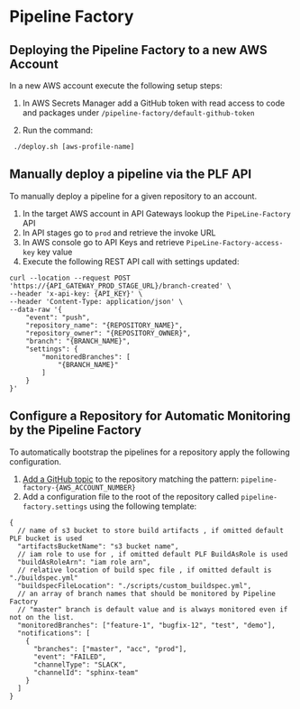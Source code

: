 # Pipeline Factory

## Deploying the Pipeline Factory to a new AWS Account

In a new AWS account execute the following setup steps:

1. In AWS Secrets Manager add a GitHub token with read access to code and packages under `/pipeline-factory/default-github-token`

2. Run the command:

```shell
 ./deploy.sh [aws-profile-name]
```

## Manually deploy a pipeline via the PLF API

To manually deploy a pipeline for a given repository to an account.

1. In the target AWS account in API Gateways lookup the `PipeLine-Factory` API
1. In API stages go to `prod` and retrieve the invoke URL
1. In AWS console go to API Keys and retrieve `PipeLine-Factory-access-key` key value
1. Execute the following REST API call with settings updated:

```JSONC
curl --location --request POST 'https://{API_GATEWAY_PROD_STAGE_URL}/branch-created' \
--header 'x-api-key: {API_KEY}' \
--header 'Content-Type: application/json' \
--data-raw '{
    "event": "push",
    "repository_name": "{REPOSITORY_NAME}",
    "repository_owner": "{REPOSITORY_OWNER}",
    "branch": "{BRANCH_NAME}",
    "settings": {
        "monitoredBranches": [
            "{BRANCH_NAME}"
        ]
    }
}'
```

## Configure a Repository for Automatic Monitoring by the Pipeline Factory

To automatically bootstrap the pipelines for a repository apply the following configuration.

1. [Add a GitHub topic](https://docs.github.com/en/github/administering-a-repository/managing-repository-settings/classifying-your-repository-with-topics) to the repository matching the pattern: `pipeline-factory-{AWS_ACCOUNT_NUMBER}`
1. Add a configuration file to the root of the repository called `pipeline-factory.settings` using the following template:

```JSONC
{
  // name of s3 bucket to store build artifacts , if omitted default PLF bucket is used
  "artifactsBucketName": "s3 bucket name",
  // iam role to use for , if omitted default PLF BuildAsRole is used
  "buildAsRoleArn": "iam role arn",
  // relative location of build spec file , if omitted default is "./buildspec.yml"
  "buildspecFileLocation": "./scripts/custom_buildspec.yml",
  // an array of branch names that should be monitored by Pipeline Factory
  // "master" branch is default value and is always monitored even if not on the list.
  "monitoredBranches": ["feature-1", "bugfix-12", "test", "demo"],
  "notifications": [
    {
      "branches": ["master", "acc", "prod"],
      "event": "FAILED",
      "channelType": "SLACK",
      "channelId": "sphinx-team"
    }
  ]
}
```
